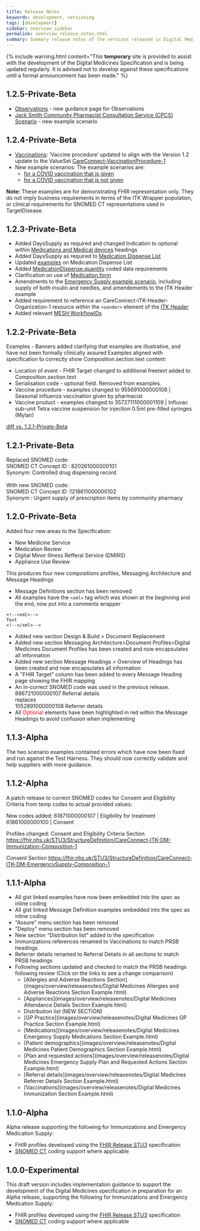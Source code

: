 ```yaml
---
title: Release Notes
keywords: development, versioning
tags: [development]
sidebar: overview_sidebar
permalink: overview_release_notes.html
summary: Summary release notes of the versions released in Digital Medicines Implementation Guide
---
```


{% include warning.html content="This **temporary** site is provided to assist with the development of the Digital Medicines Specification and is being updated regularly. It is advised not to develop against these specifications until a formal announcement has been made." %}

## 1.2.5-Private-Beta ##
- [Observations](explore_observations.html) - new guidance page for Observations
- [Jack Smith Community Pharmacist Consultation Service (CPCS) Scenario](engage_jack_smith_cpcs.html) - new example scenario

## 1.2.4-Private-Beta ##
- [Vaccinations](explore_vaccinations.html): ‘Vaccine procedure’ updated to align with the Version 1.2 update to the ValueSet [CareConnect-VaccinationProcedure-1](https://fhir.hl7.org.uk/STU3/ValueSet/CareConnect-VaccinationProcedure-1)
- New example scenarios:  The example scenarios are:
	- [for a COVID vaccination that is given](engage_jack_dawkins_imms.html)
	- [for a COVID vaccination that is not given](engage_hettie_winters_imms.html)

<b>Note:</b> These examples are for demonstrating FHIR representation only. They do not imply business requirements in terms of the ITK Wrapper population, or clinical requirements for SNOMED CT representations used in TargetDisease.

## 1.2.3-Private-Beta ##
- Added DaysSupply as required and changed Indication to optional within [Medications and Medical devices](explore_medication_ES.html) headings
- Added DaysSupply as required to [Medication Dispense List](build_medication_dispense_list.html#medicationdispense)
- Updated [examples](build_medication_dispense_list.html#medication-dispense-list-examples) on Medication Dispense List
- Added [MedicationDispense.quantity](build_medication_dispense_list.html#quantity) coded data requirements
- Clarification on use of [Medication.form](build_medication_dispense_list.html#medicationform)
- Amendments to the [Emergency Supply example scenario](engage_william_smith_meds.html), including supply of both insulin and needles, and amendements to the ITK Header example
- Added requirement to reference an CareConnect-ITK-Header-Organization-1 resource within the `<sender>` element of the [ITK Header](explore.html#itk3-messaging-requirements)
- Added relevant [MESH WorkflowIDs](explore_transport.html#mesh-workflowids)

## 1.2.2-Private-Beta ##
Examples - Banners added clarifying that examples are illustrative, and have not been formally clinically assured
Examples aligned with specification to correctly show Composition.section.text content:
- Location of event - FHIR Target changed to additional freetext added to Composition.section.text
- Serialisation code - optional field. Removed from examples.
- Vaccine procedure - examples changed to 955691000000108 \| Seasonal influenza vaccination given by pharmacist
-  Vaccine product - examples changed to 35727111000001109 \| Influvac sub-unit Tetra vaccine suspension for injection 0.5ml pre-filled syringes (Mylan)

[diff vs. 1.2.1-Private-Beta](https://github.com/nhsconnect/ITK-FHIR-Digital-Medicines/compare/b2809dcc8c433e28c7a36bcdc99164d5dca5085c..4fca9e8deda21053e033429b18b97843105e8df8)

## 1.2.1-Private-Beta ##
Replaced SNOMED code:<br/>
SNOMED CT Concept ID : 820261000000101<br/>
Synonym: Controlled drug dispensing record<br/><br/>
With new SNOMED code:<br/>
SNOMED CT Concept ID :1218611000000102<br/>
Synonym : Urgent supply of prescription items by community pharmacy

## 1.2.0-Private-Beta ##
Added four new areas to the Specification:
- New Medicine Service
- Medication Review
- Digital Minor Illness Refferal Service (DMIRS)
- Appliance Use Review

This produces four new compositions profiles, Messaging Architecture and Message Headings
* Message Definitions section has been removed<br/>
* All examples have the ```<xml>``` tag which was shown at the beginning and the end, now put into a comments wrapper
```
<!--<xml>-->
Text
<!--</xml>-->
```

* Added new section Design & Build > Document Replacement<br/>
* Added new section Messaging Architecture>Document Profiles>Digital Medicines Document Profiles has been created and now encapsulates all information
* Added new section Message Headings > Overview of Headings has been created and now encapsulates all information
* A "FHIR Target" column has been added to every Message Heading page showing the FHIR mapping
* An in-correct SNOMED code was used in the previous release.<br/>
886721000000107 Referral details<br/>
replaces<br/>
1052891000000108 Referrer details
* All <font color="red">Optional</font> elements have been highlighted in red within the Message Headings to avoid confusion when implementing

## 1.1.3-Alpha ##
The two scenario examples contained errors which have now been fixed and run against the Test Harness. They should now correctly validate and help suppliers with more guidance.

## 1.1.2-Alpha ##
A patch release to correct SNOMED codes for Consent and Eligibility Criteria from temp codes to actual provided values:

New codes added:
61871000000107 | Eligibility for treatment
61861000000100 | Consent

Profiles changed: 
Consent and Eligibility Criteria Section
https://fhir.nhs.uk/STU3/StructureDefinition/CareConnect-ITK-DM-Immunization-Composition-1

Consent Section
https://fhir.nhs.uk/STU3/StructureDefinition/CareConnect-ITK-DM-EmergencySupply-Composition-1

## 1.1.1-Alpha ##
- All gist linked examples have now been embedded into the spec as inline coding
- All gist linked Message Definition examples embedded into the spec as inline coding
- "Assure" menu section has been removed
- "Deploy" menu section has been removed
- New section "Distribution list" added to the specification
- Immunizations references renamed to Vaccinations to match PRSB headings
- Referrer details renamed to Referral Details in all sections to match PRSB headings
- Following sections updated and checked to match the PRSB headings following review (Click on the links to see a change comparison)
	- [Allergies and Adverse Reactions Section](images/overview/releasenotes/Digital Medicines Allergies and Adverse Reactions Section Example.html)
	- [Appliances](images/overview/releasenotes/Digital Medicines Attendance Details Section Example.html)
	- Distribution list (NEW SECTION)
	- [GP Practice](images/overview/releasenotes/Digital Medicines GP Practice Section Example.html)
	- [Medications](images/overview/releasenotes/Digital Medicines Emergency Supply Medications Section Example.html)
	- [Patient demographics](images/overview/releasenotes/Digital Medicines Patient Demographics Section Example.html)
	- [Plan and requested actions](images/overview/releasenotes/Digital Medicines Emergency Supply Plan and Requested Actions Section Example.html)
	- [Referral details](images/overview/releasenotes/Digital Medicines Referrer Details Section Example.html)
	- [Vaccinations](images/overview/releasenotes/Digital Medicines Immunization Section Example.html)

## 1.1.0-Alpha ##
Alpha release supporting the following for Immunizations and Emergency Medication Supply:

- FHIR profiles developed using the [FHIR Release STU3](https://www.hl7.org/fhir/STU3/index.html) specification
- [SNOMED CT](https://digital.nhs.uk/snomed-ct) coding support where applicable

  
## 1.0.0-Experimental ##
This draft version includes implementation guidance to support the development of the Digital Medicines specification in preparation for an Alpha release, supporting the following for Immunizations and Emergency Medication Supply:

- FHIR profiles developed using the [FHIR Release STU3](https://www.hl7.org/fhir/STU3/index.html) specification
- [SNOMED CT](https://digital.nhs.uk/snomed-ct) coding support where applicable

